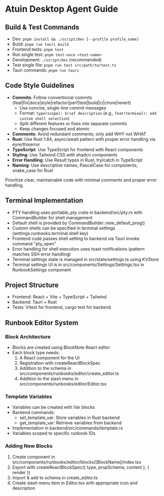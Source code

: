 # Atuin Desktop Agent Guide

## Build & Test Commands
- Dev: `pnpm install && ./script/dev [--profile profile_name]`
- Build: `pnpm run tauri build`
- Frontend tests: `pnpm test`
- Run single test: `pnpm test-once <test-name>`
- Development: `./script/dev` (recommended)
- Test single file: `pnpm run test src/path/to/test.ts`
- Tauri commands: `pnpm run tauri`

## Code Style Guidelines
- **Commits**: Follow conventional commits (feat|fix|docs|style|refactor|perf|test|build|ci|chore|revert)
  - Use concise, single-line commit messages
  - Format: `type(scope): brief description` (e.g., `feat(terminal): add custom shell selection`)
  - Split different features or fixes into separate commits
  - Keep changes focused and atomic
- **Comments**: Avoid redundant comments; only add WHY not WHAT
- **Rust**: Use Rust 1.84, async/await pattern with proper error handling via eyre/thiserror
- **TypeScript**: Use TypeScript for frontend with React components
- **Styling**: Use Tailwind CSS with shadcn components
- **Error Handling**: Use Result types in Rust, try/catch in TypeScript
- **Naming**: Use descriptive names, PascalCase for components, snake_case for Rust

Prioritize clear, maintainable code with minimal comments and proper error handling.

## Terminal Implementation
- PTY handling uses portable_pty crate in backend/src/pty.rs with CommandBuilder for shell management
- Default shell is provided by CommandBuilder::new_default_prog()
- Custom shells can be specified in terminal settings (settings.runbooks.terminal.shell key)
- Frontend code passes shell setting to backend via Tauri invoke command "pty_open"
- Error handling for shell execution uses toast notifications (pattern matches SSH error handling)
- Terminal settings state is managed in src/state/settings.ts using KVStore
- Terminal settings UI is in src/components/Settings/Settings.tsx in RunbookSettings component

## Project Structure
- Frontend: React + Vite + TypeScript + Tailwind
- Backend: Tauri + Rust
- Tests: Vitest for frontend, cargo test for backend

## Runbook Editor System

### Block Architecture
- Blocks are created using BlockNote React editor
- Each block type needs:
  1. A React component for the UI
  2. Registration with createReactBlockSpec
  3. Addition to the schema in src/components/runbooks/editor/create_editor.ts
  4. Addition to the slash menu in src/components/runbooks/editor/Editor.tsx

### Template Variables
- Variables can be created with Var blocks
- Backend commands:
  - set_template_var: Store variables in Rust backend
  - get_template_var: Retrieve variables from backend
- Implementation in backend/src/commands/template.rs
- Variables scoped to specific runbook IDs

### Adding New Blocks
1. Create component in src/components/runbooks/editor/blocks/[BlockName]/index.tsx
2. Export with createReactBlockSpec({ type, propSchema, content }, { render })
3. Import & add to schema in create_editor.ts
4. Create slash menu item in Editor.tsx with appropriate icon and description